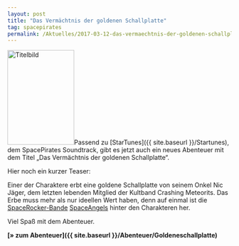 ```yaml
---
layout: post
title: "Das Vermächtnis der goldenen Schallplatte"
tag: spacepirates
permalink: /Aktuelles/2017-03-12-das-vermaechtnis-der-goldenen-schallplatte
---
```


<img alt="Titelbild" class="floatleft" height="213" src="{{ site.baseurl }}/assets/pics/spacepirates/titel/goldeneschallplatte.png" width="150"/>Passend zu [StarTunes]({{ site.baseurl }}/Startunes), dem SpacePirates Soundtrack, gibt es jetzt auch ein neues Abenteuer mit dem Titel &bdquo;Das Vermächtnis der goldenen Schallplatte&ldquo;.

Hier noch ein kurzer Teaser:

Einer der Charaktere erbt eine goldene Schallplatte von seinem Onkel Nic Jäger, dem letzten lebenden Mitglied der Kultband Crashing Meteorits. Das Erbe muss mehr als nur ideellen Wert haben, denn auf einmal ist die [SpaceRocker-Bande](https://jcgames.de/spacepirates/weltraum/spacerocker/) [SpaceAngels](https://jcgames.de/spacepirates/weltraum/spacerocker/spaceangels) hinter den Charakteren her.

Viel Spaß mit dem Abenteuer.

**[&raquo; zum Abenteuer]({{ site.baseurl }}/Abenteuer/Goldeneschallplatte)**


